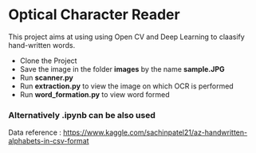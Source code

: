 # Optical Character Reader

This project aims at using using Open CV and Deep Learning to claasify hand-written words.

* Clone the Project
* Save the image in the folder **images** by the name **sample.JPG**
* Run **scanner.py**
* Run **extraction.py** to view the image on which OCR is performed
* Run **word_formation.py** to view word formed

### Alternatively .ipynb can be also used

Data reference : https://www.kaggle.com/sachinpatel21/az-handwritten-alphabets-in-csv-format

